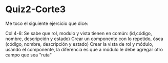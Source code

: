 # Quiz2-Corte3

Me toco el siguiente ejercicio que dice:

Col 4-6: 
Se sabe que rol, modulo y vista tienen en común: (id,código, nombre, descripción y estado) 
               Crear un componente con lo repetido, ósea (código, nombre, descripción y estado)
               Crear la vista de rol y módulo, usando el componente, la diferencia es que a módulo le
debe agregar otro campo que sea "ruta"
